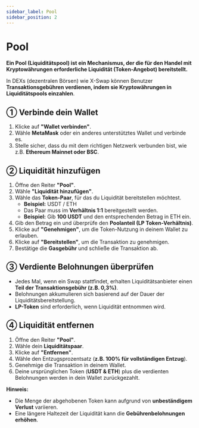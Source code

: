 ```yaml
---
sidebar_label: Pool
sidebar_position: 2
---
```


# Pool  

**Ein Pool (Liquiditätspool) ist ein Mechanismus, der die für den Handel mit Kryptowährungen erforderliche Liquidität (Token-Angebot) bereitstellt.**  

In DEXs (dezentralen Börsen) wie X-Swap können Benutzer **Transaktionsgebühren verdienen, indem sie Kryptowährungen in Liquiditätspools einzahlen**.  


## **① Verbinde dein Wallet**  

1. Klicke auf **"Wallet verbinden"**.  
2. Wähle **MetaMask** oder ein anderes unterstütztes Wallet und verbinde es.  
3. Stelle sicher, dass du mit dem richtigen Netzwerk verbunden bist, wie z.B. **Ethereum Mainnet oder BSC**.  


## **② Liquidität hinzufügen**  

1. Öffne den Reiter **"Pool"**.  
2. Wähle **"Liquidität hinzufügen"**.  
3. Wähle das **Token-Paar**, für das du Liquidität bereitstellen möchtest.  
   - **Beispiel:** USDT / ETH  
   - Das Paar muss im **Verhältnis 1:1** bereitgestellt werden.  
   - **Beispiel:** Gib **100 USDT** und den entsprechenden Betrag in ETH ein.  
4. Gib den Betrag ein und überprüfe den **Poolanteil (LP Token-Verhältnis)**.  
5. Klicke auf **"Genehmigen"**, um die Token-Nutzung in deinem Wallet zu erlauben.  
6. Klicke auf **"Bereitstellen"**, um die Transaktion zu genehmigen.  
7. Bestätige die **Gasgebühr** und schließe die Transaktion ab.  


## **③ Verdiente Belohnungen überprüfen**  

- Jedes Mal, wenn ein Swap stattfindet, erhalten Liquiditätsanbieter einen **Teil der Transaktionsgebühr (z.B. 0,3%)**.  
- Belohnungen akkumulieren sich basierend auf der Dauer der Liquiditätsbereitstellung.  
- **LP-Token** sind erforderlich, wenn Liquidität entnommen wird.  


## **④ Liquidität entfernen**  

1. Öffne den Reiter **"Pool"**.  
2. Wähle dein **Liquiditätspaar**.  
3. Klicke auf **"Entfernen"**.  
4. Wähle den Entzugsprozentsatz (**z.B. 100% für vollständigen Entzug**).  
5. Genehmige die Transaktion in deinem Wallet.  
6. Deine ursprünglichen Token (**USDT & ETH**) plus die verdienten Belohnungen werden in dein Wallet zurückgezahlt.  

**Hinweis:**  
- Die Menge der abgehobenen Token kann aufgrund von **unbeständigem Verlust** variieren.  
- Eine längere Haltezeit der Liquidität kann die **Gebührenbelohnungen erhöhen**.
